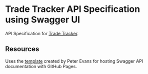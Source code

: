 # Trade Tracker API Specification using Swagger UI

API Specification for [Trade Tracker](https://github.com/david-acker/Trade-Tracker).

## Resources

Uses the [template](https://github.com/peter-evans/swagger-github-pages) created by Peter Evans for hosting Swagger API documentation with GitHub Pages.
